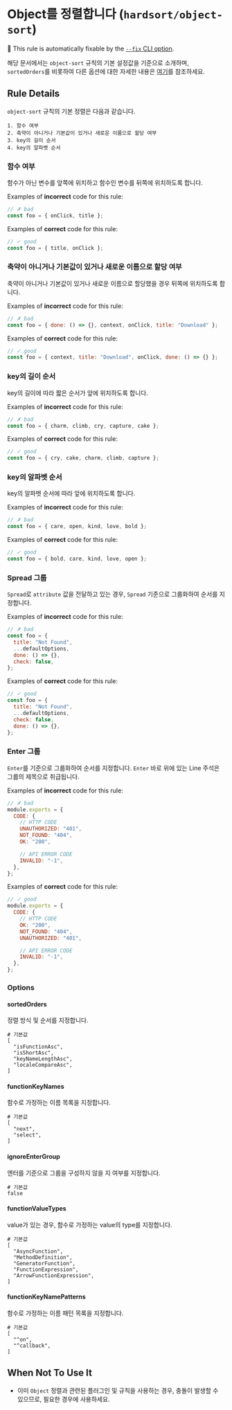 # Object를 정렬합니다 (`hardsort/object-sort`)

🔧 This rule is automatically fixable by the [`--fix` CLI option](https://eslint.org/docs/latest/user-guide/command-line-interface#--fix).

<!-- end auto-generated rule header -->

해당 문서에서는 `object-sort` 규칙의 기본 설정값을 기준으로 소개하며, `sortedOrders`를 비롯하여 다른 옵션에 대한 자세한 내용은 [여기](https://github.com/Sotaneum/eslint-plugin-hardsort/wiki/options)를 참조하세요.

## Rule Details

`object-sort` 규칙의 기본 정렬은 다음과 같습니다.

```
1. 함수 여부
2. 축약이 아니거나 기본값이 있거나 새로운 이름으로 할당 여부
3. key의 길이 순서
4. key의 알파벳 순서
```

### 함수 여부

함수가 아닌 변수를 앞쪽에 위치하고 함수인 변수를 뒤쪽에 위치하도록 합니다.

Examples of **incorrect** code for this rule:

```js
// ✗ bad
const foo = { onClick, title };
```

Examples of **correct** code for this rule:

```js
// ✓ good
const foo = { title, onClick };
```

### 축약이 아니거나 기본값이 있거나 새로운 이름으로 할당 여부

축약이 아니거나 기본값이 있거나 새로운 이름으로 할당했을 경우 뒤쪽에 위치하도록 합니다.

Examples of **incorrect** code for this rule:

```jsx
// ✗ bad
const foo = { done: () => {}, context, onClick, title: "Download" };
```

Examples of **correct** code for this rule:

```jsx
// ✓ good
const foo = { context, title: "Download", onClick, done: () => {} };
```

### key의 길이 순서

key의 길이에 따라 짧은 순서가 앞에 위치하도록 합니다.

Examples of **incorrect** code for this rule:

```jsx
// ✗ bad
const foo = { charm, climb, cry, capture, cake };
```

Examples of **correct** code for this rule:

```jsx
// ✓ good
const foo = { cry, cake, charm, climb, capture };
```

### key의 알파벳 순서

key의 알파벳 순서에 따라 앞에 위치하도록 합니다.

Examples of **incorrect** code for this rule:

```jsx
// ✗ bad
const foo = { care, open, kind, love, bold };
```

Examples of **correct** code for this rule:

```jsx
// ✓ good
const foo = { bold, care, kind, love, open };
```

### Spread 그룹

`Spread`로 `attribute` 값을 전달하고 있는 경우, `Spread` 기준으로 그룹화하여 순서를 지정합니다.

Examples of **incorrect** code for this rule:

```jsx
// ✗ bad
const foo = {
  title: "Not Found",
  ...defaultOptions,
  done: () => {},
  check: false,
};
```

Examples of **correct** code for this rule:

```jsx
// ✓ good
const foo = {
  title: "Not Found",
  ...defaultOptions,
  check: false,
  done: () => {},
};
```

### Enter 그룹

`Enter`를 기준으로 그룹화하여 순서를 지정합니다.
`Enter` 바로 위에 있는 Line 주석은 그룹의 제목으로 취급됩니다.

Examples of **incorrect** code for this rule:

```jsx
// ✗ bad
module.exports = {
  CODE: {
    // HTTP CODE
    UNAUTHORIZED: "401",
    NOT_FOUND: "404",
    OK: "200",

    // API ERROR CODE
    INVALID: "-1",
  },
};
```

Examples of **correct** code for this rule:

```jsx
// ✓ good
module.exports = {
  CODE: {
    // HTTP CODE
    OK: "200",
    NOT_FOUND: "404",
    UNAUTHORIZED: "401",

    // API ERROR CODE
    INVALID: "-1",
  },
};
```

### Options

#### sortedOrders

정렬 방식 및 순서를 지정합니다.

```
# 기본값
[
  "isFunctionAsc",
  "isShortAsc",
  "keyNameLengthAsc",
  "localeCompareAsc",
]
```

#### functionKeyNames

함수로 가정하는 이름 목록을 지정합니다.

```
# 기본값
[
  "next",
  "select",
]
```

#### ignoreEnterGroup

엔터를 기준으로 그룹을 구성하지 않을 지 여부를 지정합니다.

```
# 기본값
false
```

#### functionValueTypes

value가 있는 경우, 함수로 가정하는 value의 type를 지정합니다.

```
# 기본값
[
  "AsyncFunction",
  "MethodDefinition",
  "GeneratorFunction",
  "FunctionExpression",
  "ArrowFunctionExpression",
]
```

#### functionKeyNamePatterns

함수로 가정하는 이름 패턴 목록을 지정합니다.

```
# 기본값
[
  "^on",
  "^callback",
]
```

## When Not To Use It

- 이미 `Object` 정렬과 관련된 플러그인 및 규칙을 사용하는 경우, 충돌이 발생할 수 있으므로, 필요한 경우에 사용하세요.
